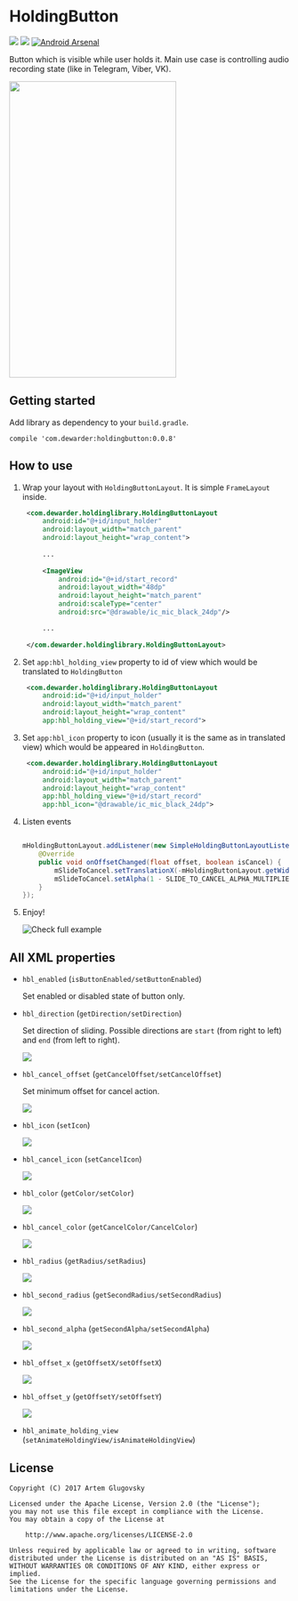 # HoldingButton

<a href="http://www.methodscount.com/?lib=com.dewarder%3Aholdingbutton%3A0.0.5"><img src="https://img.shields.io/badge/Size-22 KB-e91e63.svg"/></a> <a href="http://www.methodscount.com/?lib=com.dewarder%3Aholdingbutton%3A0.0.5"><img src="https://img.shields.io/badge/Methods count-core: 249 | deps: 32-e91e63.svg"/></a> [![Android Arsenal](https://img.shields.io/badge/Android%20Arsenal-HoldingButton-brightgreen.svg?style=flat)](https://android-arsenal.com/details/1/5436)

Button which is visible while user holds it. Main use case is controlling audio recording state (like in Telegram, Viber, VK). 

<img src="/_arts/example.gif" width="300" height="533"/>

## Getting started

Add library as dependency to your `build.gradle`.

```
compile 'com.dewarder:holdingbutton:0.0.8'
```

## How to use

1. Wrap your layout with `HoldingButtonLayout`. It is simple `FrameLayout` inside.

   ```xml
    <com.dewarder.holdinglibrary.HoldingButtonLayout
        android:id="@+id/input_holder"
        android:layout_width="match_parent"
        android:layout_height="wrap_content">
        
        ...
     
        <ImageView
            android:id="@+id/start_record"
            android:layout_width="48dp"
            android:layout_height="match_parent"
            android:scaleType="center"
            android:src="@drawable/ic_mic_black_24dp"/>

        ...
 
    </com.dewarder.holdinglibrary.HoldingButtonLayout>

    ```

2. Set `app:hbl_holding_view` property to id of view which would be translated to `HoldingButton`

   ```xml
    <com.dewarder.holdinglibrary.HoldingButtonLayout
        android:id="@+id/input_holder"
        android:layout_width="match_parent"
        android:layout_height="wrap_content"
        app:hbl_holding_view="@+id/start_record">
   ```

3. Set `app:hbl_icon` property to icon (usually it is the same as in translated view) which would be appeared in `HoldingButton`.

   ```xml
    <com.dewarder.holdinglibrary.HoldingButtonLayout
        android:id="@+id/input_holder"
        android:layout_width="match_parent"
        android:layout_height="wrap_content"
        app:hbl_holding_view="@+id/start_record"
        app:hbl_icon="@drawable/ic_mic_black_24dp">
   ```

4. Listen events

   ```java
   
   mHoldingButtonLayout.addListener(new SimpleHoldingButtonLayoutListener() {
       @Override
       public void onOffsetChanged(float offset, boolean isCancel) {
           mSlideToCancel.setTranslationX(-mHoldingButtonLayout.getWidth() * offset);
           mSlideToCancel.setAlpha(1 - SLIDE_TO_CANCEL_ALPHA_MULTIPLIER * offset);
       }
   });
   
   ```

5. Enjoy!

   ![Check full example](https://github.com/dewarder/HoldingButton/tree/master/holdingbuttonsample)

## All XML properties

- `hbl_enabled` (`isButtonEnabled/setButtonEnabled`)

   Set enabled or disabled state of button only.

- `hbl_direction` (`getDirection/setDirection`)

   Set direction of sliding. Possible directions are `start` (from right to left) and `end` (from left to right).

   ![](/_arts/hbl_directions.png)

- `hbl_cancel_offset` (`getCancelOffset/setCancelOffset`)

   Set minimum offset for cancel action.

   ![](/_arts/hbl_cancel_offset.png)

- `hbl_icon` (`setIcon`)

   ![](/_arts/hbl_icon.png)

- `hbl_cancel_icon` (`setCancelIcon`)

   ![](/_arts/hbl_cancel_icon.png)

- `hbl_color` (`getColor/setColor`)

   ![](/_arts/hbl_color.png)

- `hbl_cancel_color` (`getCancelColor/CancelColor`)

   ![](/_arts/hbl_cancel_color.png)

- `hbl_radius` (`getRadius/setRadius`)

   ![](/_arts/hbl_radius.png)

- `hbl_second_radius` (`getSecondRadius/setSecondRadius`)

   ![](/_arts/hbl_second_radius.png)

- `hbl_second_alpha` (`getSecondAlpha/setSecondAlpha`)

   ![](/_arts/hbl_second_alpha.png)

- `hbl_offset_x` (`getOffsetX/setOffsetX`)

   ![](/_arts/hbl_offset_x.png)

- `hbl_offset_y` (`getOffsetY/setOffsetY`)

   ![](/_arts/hbl_offset_y.png)

- `hbl_animate_holding_view` (`setAnimateHoldingView/isAnimateHoldingView`)

## License

```
Copyright (C) 2017 Artem Glugovsky

Licensed under the Apache License, Version 2.0 (the "License");
you may not use this file except in compliance with the License.
You may obtain a copy of the License at

    http://www.apache.org/licenses/LICENSE-2.0

Unless required by applicable law or agreed to in writing, software
distributed under the License is distributed on an "AS IS" BASIS,
WITHOUT WARRANTIES OR CONDITIONS OF ANY KIND, either express or implied.
See the License for the specific language governing permissions and
limitations under the License.
```
